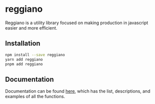 # reggiano

Reggiano is a utility library focused on making production in javascript easier and more efficient.

## Installation
```bash
npm install --save reggiano
yarn add reggiano
pnpm add reggiano
```

## Documentation
Documentation can be found [here](https://upsidedly.github.io/reggiano), which has the list, descriptions, and examples of all the functions.
